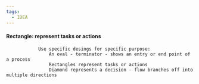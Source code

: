 ```yaml
---
tags:
  - IDEA
---
```


#### Rectangle: represent tasks or actions


                Use specific desings for specific purpose:
                    An oval - terminator - shows an entry or end point of a process
                    Rectangles represent tasks or actions
                    Diamond represents a decision - flow branches off into multiple directions    